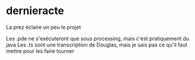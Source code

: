# dernieracte

La prez éclaire un peu le projet

Les .pde ne s'exécuteront que sous processing, mais c'est pratiquement du java
Les .ts sont une transcription de Douglas, mais je sais pas ce qu'il faut mettre pour les faire tourner
